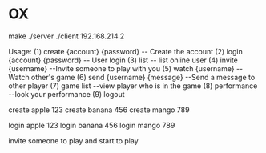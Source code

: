 # OX

make
./server
./client 192.168.214.2

Usage: 
 (1) create {account} {password} -- Create the account 
 (2) login {account} {password}  -- User login
 (3) list  -- list online user
 (4) invite {username} --Invite someone to play with you
 (5) watch {username} --Watch other's game 
 (6) send {username} {message} --Send a message to other player 
 (7) game list --view player who is in the game
 (8) performance --look your performance
 (9) logout 
 
 create apple 123
 create banana 456
 create mango 789
 
 login apple 123
 login banana 456
 login mango 789
 
 invite someone to play and start to play
